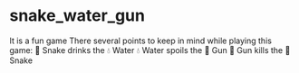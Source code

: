 # snake_water_gun
It is a fun game
There several points to keep in mind while playing this game:
🐍 Snake  drinks the 💧 Water
💧 Water  spoils the 🔫 Gun
🔫 Gun kills the 🐍 Snake  
